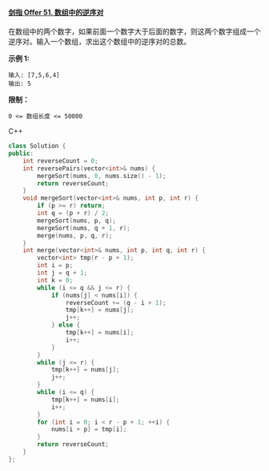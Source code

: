 #### [剑指 Offer 51. 数组中的逆序对](https://leetcode-cn.com/problems/shu-zu-zhong-de-ni-xu-dui-lcof/)

在数组中的两个数字，如果前面一个数字大于后面的数字，则这两个数字组成一个逆序对。输入一个数组，求出这个数组中的逆序对的总数。

**示例 1:**

```
输入: [7,5,6,4]
输出: 5
```

**限制：**

```
0 <= 数组长度 <= 50000
```

C++

```c++
class Solution {
public:
    int reverseCount = 0;
    int reversePairs(vector<int>& nums) {
        mergeSort(nums, 0, nums.size() - 1);
        return reverseCount;
    }
    void mergeSort(vector<int>& nums, int p, int r) {
        if (p >= r) return;
        int q = (p + r) / 2;
        mergeSort(nums, p, q);
        mergeSort(nums, q + 1, r);
        merge(nums, p, q, r);
    }
    int merge(vector<int>& nums, int p, int q, int r) {
        vector<int> tmp(r - p + 1);
        int i = p;
        int j = q + 1;
        int k = 0;
        while (i <= q && j <= r) {
            if (nums[j] < nums[i]) {
                reverseCount += (q - i + 1);
                tmp[k++] = nums[j];
                j++;
            } else {
                tmp[k++] = nums[i];
                i++;
            }
        }
        while (j <= r) {
            tmp[k++] = nums[j];
            j++;
        }
        while (i <= q) {
            tmp[k++] = nums[i];
            i++;
        }
        for (int i = 0; i < r - p + 1; ++i) {
            nums[i + p] = tmp[i];
        }
        return reverseCount;
    }
};
```

